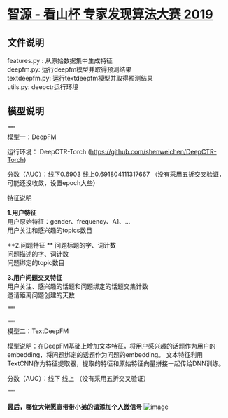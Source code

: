 # [智源 - 看山杯 专家发现算法大赛 2019 ](https://www.biendata.com/competition/zhihu2019/)

## 文件说明

features.py : 从原始数据集中生成特征   
deepfm.py: 运行deepfm模型并取得预测结果  
textdeepfm.py: 运行textdeepfm模型并取得预测结果  
utils.py: deepctr运行环境

## 模型说明

"""   
模型一：DeepFM

运行环境： DeepCTR-Torch (https://github.com/shenweichen/DeepCTR-Torch)

分数（AUC）：线下0.6903   线上0.691804111317667 （没有采用五折交叉验证，可能还没收敛，设置epoch大些）

特征说明
 
**1.用户特征**  
用户原始特征：gender、frequency、A1、...  
用户关注和感兴趣的topics数目

**2.问题特征 ** 
问题标题的字、词计数   
问题描述的字、词计数   
问题绑定的topic数目

**3.用户问题交叉特征**  
用户关注、感兴趣的话题和问题绑定的话题交集计数   
邀请距离问题创建的天数

"""


"""  
模型二：TextDeepFM

模型说明：在DeepFM基础上增加文本特征，将用户感兴趣的话题作为用户的embedding，将问题绑定的话题作为问题的embedding。
文本特征利用TextCNN作为特征提取器，提取的特征和原始特征向量拼接一起传给DNN训练。

分数（AUC）：线下  线上  （没有采用五折交叉验证）


"""

**最后，哪位大佬愿意带带小弟的请添加个人微信号**
![image](https://img-blog.csdnimg.cn/20191016095835892.jpg?x-oss-process=image/watermark,type_ZmFuZ3poZW5naGVpdGk,shadow_10,text_aHR0cHM6Ly9ibG9nLmNzZG4ubmV0L3FxXzMwMzc0NTQ5,size_16,color_FFFFFF,t_70)


